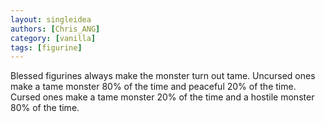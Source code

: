 ```yaml
---
layout: singleidea
authors: [Chris_ANG]
category: [vanilla]
tags: [figurine]
---
```

Blessed figurines always make the monster turn out tame. Uncursed ones make a tame monster 80% of the time and peaceful 20% of the time. Cursed ones make a tame monster 20% of the time and a hostile monster 80% of the time.
